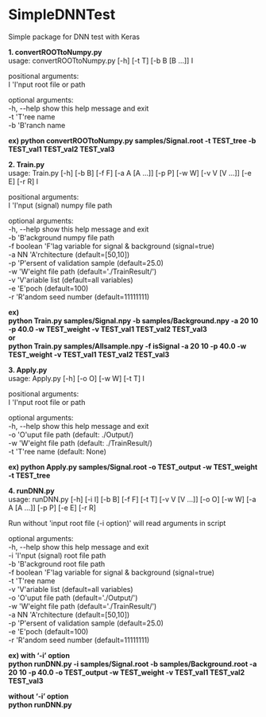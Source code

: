 # SimpleDNNTest
Simple package for DNN test with Keras

__1. convertROOTtoNumpy.py__  
usage: convertROOTtoNumpy.py [-h] [-t T] [-b B [B ...]] I  
  
positional arguments:  
  I             'I'nput root file or path  
  
optional arguments:  
  -h, --help    show this help message and exit  
  -t           'T'ree name  
  -b   'B'ranch name  
    
__ex) python convertROOTtoNumpy.py samples/Signal.root -t TEST_tree -b TEST_val1 TEST_val2 TEST_val3__  
  
__2. Train.py__  
usage: Train.py [-h] [-b B] [-f F] [-a A [A ...]] [-p P] [-w W] [-v V [V ...]] [-e E] [-r R] I  
  
positional arguments:  
  I             'I'nput (signal) numpy file path  
  
optional arguments:  
  -h, --help    show this help message and exit  
  -b           'B'ackground numpy file path  
  -f           boolean 'F'lag variable for signal & background (signal=true)  
  -a  NN 'A'rchitecture (default=[50,10])  
  -p           'P'ersent of validation sample (default=25.0)  
  -w           'W'eight file path (default='./TrainResult/')  
  -v   'V'ariable list (default=all variables)  
  -e           'E'poch (default=100)  
  -r           'R'andom seed number (default=11111111)  
    
__ex)    
python Train.py samples/Signal.npy -b samples/Background.npy -a 20 10 -p 40.0 -w TEST_weight -v TEST_val1 TEST_val2 TEST_val3  
or  
python Train.py samples/Allsample.npy -f isSignal -a 20 10 -p 40.0 -w TEST_weight -v TEST_val1 TEST_val2 TEST_val3__  
  
__3. Apply.py__  
usage: Apply.py [-h] [-o O] [-w W] [-t T] I  
  
positional arguments:  
  I           'I'nput root file or path  
  
optional arguments:  
  -h, --help  show this help message and exit  
  -o         'O'uput file path (default: ./Output/)  
  -w         'W'eight file path (default: ./TrainResult/)  
  -t         'T'ree name (default: None)  
    
  __ex) python Apply.py samples/Signal.root -o TEST_output -w TEST_weight -t TEST_tree__  
    
 __4. runDNN.py__  
 usage: runDNN.py [-h] [-i I] [-b B] [-f F] [-t T] [-v V [V ...]] [-o O] [-w W] [-a A [A ...]] [-p P] [-e E] [-r R]  
  
Run without 'input root file (-i option)' will read arguments in script  
  
optional arguments:  
  -h, --help    show this help message and exit  
  -i           'I'nput (signal) root file path   
  -b           'B'ackground root file path  
  -f           boolean 'F'lag variable for signal & background (signal=true)  
  -t           'T'ree name  
  -v   'V'ariable list (default=all variables)  
  -o           'O'uput file path (default='./Output/')  
  -w           'W'eight file path (default='./TrainResult/')  
  -a  NN 'A'rchitecture (default=[50,10])  
  -p           'P'ersent of validation sample (default=25.0)  
  -e           'E'poch (default=100)  
  -r           'R'andom seed number (default=11111111)  
   
__ex) with ‘-i’ option__   
__python runDNN.py -i samples/Signal.root -b samples/Background.root -a 20 10 -p 40.0 -o TEST_output -w TEST_weight -v TEST_val1 TEST_val2 TEST_val3__  
    
__without ‘-i’ option  
python runDNN.py__  
